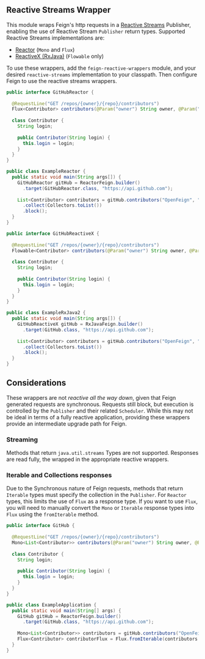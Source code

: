Reactive Streams Wrapper
---

This module wraps Feign's http requests in a [Reactive Streams](https://reactive-streams.org)
Publisher, enabling the use of Reactive Stream `Publisher` return types. Supported Reactive Streams implementations are:

* [Reactor](https://projectreactor.io/) (`Mono` and `Flux`)
* [ReactiveX (RxJava)](https://reactivex.io) (`Flowable` only)

To use these wrappers, add the `feign-reactive-wrappers` module, and your desired `reactive-streams`
implementation to your classpath. Then configure Feign to use the reactive streams wrappers.

```java
public interface GitHubReactor {
      
  @RequestLine("GET /repos/{owner}/{repo}/contributors")
  Flux<Contributor> contributors(@Param("owner") String owner, @Param("repo") String repo);
  
  class Contributor {
    String login;
    
    public Contributor(String login) {
      this.login = login;
    }
  }
}

public class ExampleReactor {
  public static void main(String args[]) {
    GitHubReactor gitHub = ReactorFeign.builder()      
      .target(GitHubReactor.class, "https://api.github.com");
    
    List<Contributor> contributors = gitHub.contributors("OpenFeign", "feign")
      .collect(Collectors.toList())
      .block();
  }
}

public interface GitHubReactiveX {
      
  @RequestLine("GET /repos/{owner}/{repo}/contributors")
  Flowable<Contributor> contributors(@Param("owner") String owner, @Param("repo") String repo);
  
  class Contributor {
    String login;
    
    public Contributor(String login) {
      this.login = login;
    }
  }
}

public class ExampleRxJava2 {
  public static void main(String args[]) {
    GitHubReactiveX gitHub = RxJavaFeign.builder()      
      .target(GitHub.class, "https://api.github.com");
    
    List<Contributor> contributors = gitHub.contributors("OpenFeign", "feign")
      .collect(Collectors.toList())
      .block();
  }
}

```

Considerations
---

These wrappers are not *reactive all the way down*, given that Feign generated requests are
synchronous. Requests still block, but execution is controlled by the `Publisher` and their
related `Scheduler`. While this may not be ideal in terms of a fully reactive application, providing these
wrappers provide an intermediate upgrade path for Feign.

### Streaming

Methods that return `java.util.streams` Types are not supported. Responses are read fully,
the wrapped in the appropriate reactive wrappers.

### Iterable and Collections responses

Due to the Synchronous nature of Feign requests, methods that return `Iterable` types must specify the collection
in the `Publisher`. For `Reactor` types, this limits the use of `Flux` as a response type. If you
want to use `Flux`, you will need to manually convert the `Mono` or `Iterable` response types into
`Flux` using the `fromIterable` method.

```java
public interface GitHub {
      
  @RequestLine("GET /repos/{owner}/{repo}/contributors")
  Mono<List<Contributor>> contributors(@Param("owner") String owner, @Param("repo") String repo);
  
  class Contributor {
    String login;
    
    public Contributor(String login) {
      this.login = login;
    }
  }
}

public class ExampleApplication {
  public static void main(String[] args) {
    GitHub gitHub = ReactorFeign.builder()
      .target(GitHub.class, "https://api.github.com");
    
    Mono<List<Contributor>> contributors = gitHub.contributors("OpenFeign", "feign");
    Flux<Contributor> contributorFlux = Flux.fromIterable(contributors.block());
  }
}
```
